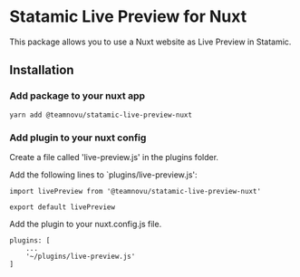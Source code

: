 # Statamic Live Preview for Nuxt

This package allows you to use a Nuxt website as Live Preview in Statamic.

## Installation

### Add package to your nuxt app

`yarn add @teamnovu/statamic-live-preview-nuxt`

### Add plugin to your nuxt config

Create a file called 'live-preview.js' in the plugins folder.

Add the following lines to `plugins/live-preview.js':

```
import livePreview from '@teamnovu/statamic-live-preview-nuxt'

export default livePreview
```

Add the plugin to your nuxt.config.js file.

```
plugins: [
    ...
    '~/plugins/live-preview.js'
]
```